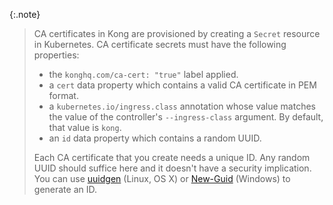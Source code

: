 {:.note}
> CA certificates in Kong are provisioned by creating a `Secret` resource in Kubernetes. CA certificate secrets must
> have the following properties:
> - the `konghq.com/ca-cert: "true"` label applied.
> - a `cert` data property which contains a valid CA certificate in PEM format.
> - a `kubernetes.io/ingress.class` annotation whose value matches the value of the controller's `--ingress-class`
    argument. By default, that value is `kong`.
> - an `id` data property which contains a random UUID.
>
> Each CA certificate that you create needs a unique ID. Any random UUID should suffice here and it doesn't have a
> security implication. You can use [uuidgen](https://linux.die.net/man/1/uuidgen) (Linux, OS X)
> or [New-Guid](https://docs.microsoft.com/en-us/powershell/module/microsoft.powershell.utility/new-guid) (Windows) to
> generate an ID.
